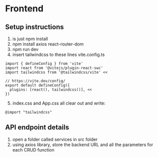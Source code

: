 # Frontend

## Setup instructions

1. is just npm install
2. npm install axios react-router-dom
3. npm run dev
4. insert tailwindcss to these lines vite.config.ts

```
import { defineConfig } from 'vite'
import react from '@vitejs/plugin-react-swc'
import tailwindcss from '@tailwindcss/vite' <<

// https://vite.dev/config/
export default defineConfig({
  plugins: [react(), tailwindcss()], <<
})
```

5. index.css and App.css all clear out and write:

```
@import "tailwindcss"
```

## API endpoint details

1. open a folder called services in src folder
2. using axios library, store the backend URL and all the parameters for each CRUD function
